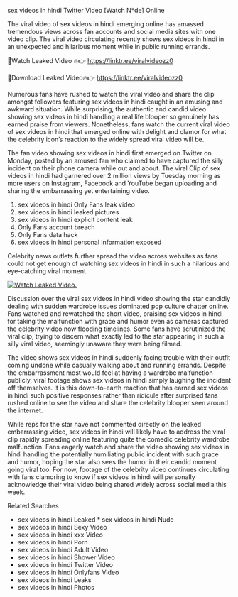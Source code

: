 ﻿sex videos in hindi Twitter Video [Watch N*de] Online

The viral video of ﻿sex videos in hindi emerging online has amassed tremendous views across fan accounts and social media sites with one video clip. The viral video circulating recently shows ﻿sex videos in hindi in an unexpected and hilarious moment while in public running errands. 

🔴Watch Leaked Video 🔥👉  https://linktr.ee/viralvideozz0 

🔴Download Leaked Video🔥👉  https://linktr.ee/viralvideozz0 

Numerous fans have rushed to watch the viral video and share the clip amongst followers featuring ﻿sex videos in hindi caught in an amusing and awkward situation. While surprising, the authentic and candid video showing ﻿sex videos in hindi handling a real life blooper so genuinely has earned praise from viewers. Nonetheless, fans watch the current viral video of ﻿sex videos in hindi that emerged online with delight and clamor for what the celebrity icon’s reaction to the widely spread viral video will be.

The fan video showing ﻿sex videos in hindi first emerged on Twitter on Monday, posted by an amused fan who claimed to have captured the silly incident on their phone camera while out and about. The viral Clip of ﻿sex videos in hindi had garnered over 2 million views by Tuesday morning as more users on Instagram, Facebook and YouTube began uploading and sharing the embarrassing yet entertaining video. 

1. ﻿sex videos in hindi Only Fans leak video
2. ﻿sex videos in hindi leaked pictures
3. ﻿sex videos in hindi explicit content leak
4. Only Fans account breach
5. Only Fans data hack
6. ﻿sex videos in hindi personal information exposed

Celebrity news outlets further spread the video across websites as fans could not get enough of watching ﻿sex videos in hindi in such a hilarious and eye-catching viral moment. 

[![Watch Leaked Video.](https://miro.medium.com/v2/resize:fit:828/format:webp/1*cilzJN44JGOrTw9NJCrNHA.gif "Watch Leaked Video")](https://linktr.ee/viralvideozz0)

Discussion over the viral ﻿sex videos in hindi video showing the star candidly dealing with sudden wardrobe issues dominated pop culture chatter online. Fans watched and rewatched the short video, praising ﻿sex videos in hindi for taking the malfunction with grace and humor even as cameras captured the celebrity video now flooding timelines. Some fans have scrutinized the viral clip, trying to discern what exactly led to the star appearing in such a silly viral video, seemingly unaware they were being filmed.

The video shows ﻿sex videos in hindi suddenly facing trouble with their outfit coming undone while casually walking about and running errands. Despite the embarrassment most would feel at having a wardrobe malfunction publicly, viral footage shows ﻿sex videos in hindi simply laughing the incident off themselves. It is this down-to-earth reaction that has earned ﻿sex videos in hindi such positive responses rather than ridicule after surprised fans rushed online to see the video and share the celebrity blooper seen around the internet.  

While reps for the star have not commented directly on the leaked embarrassing video, ﻿sex videos in hindi will likely have to address the viral clip rapidly spreading online featuring quite the comedic celebrity wardrobe malfunction. Fans eagerly watch and share the video showing ﻿sex videos in hindi handling the potentially humiliating public incident with such grace and humor, hoping the star also sees the humor in their candid moment going viral too. For now, footage of the celebrity video continues circulating with fans clamoring to know if ﻿sex videos in hindi will personally acknowledge their viral video being shared widely across social media this week.

Related Searches
* ﻿sex videos in hindi Leaked
﻿* sex videos in hindi Nude
* ﻿sex videos in hindi Sexy Video
* ﻿sex videos in hindi xxx Video
* ﻿sex videos in hindi Porn
* ﻿sex videos in hindi Adult Video
* ﻿sex videos in hindi Shower Video
* ﻿sex videos in hindi Twitter Video
* ﻿sex videos in hindi Onlyfans Video
* ﻿sex videos in hindi Leaks
* ﻿sex videos in hindi Photos